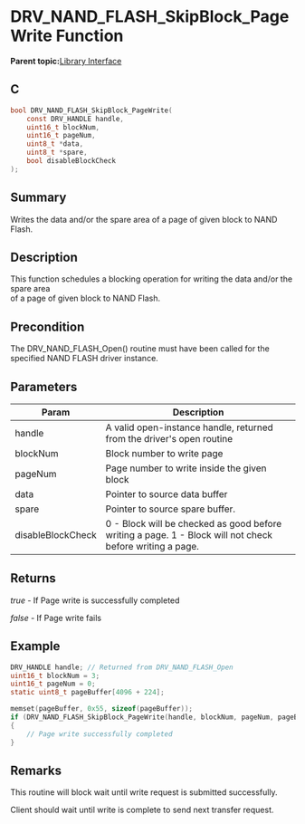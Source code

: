 # DRV\_NAND\_FLASH\_SkipBlock\_PageWrite Function

**Parent topic:**[Library Interface](GUID-B826AB75-F4E4-4A5B-8189-23C99CCF9936.md)

## C

```c
bool DRV_NAND_FLASH_SkipBlock_PageWrite(
    const DRV_HANDLE handle,
    uint16_t blockNum,
    uint16_t pageNum,
    uint8_t *data,
    uint8_t *spare,
    bool disableBlockCheck
);
```

## Summary

Writes the data and/or the spare area of a page of given block to NAND Flash.

## Description

This function schedules a blocking operation for writing the data and/or the spare area<br />of a page of given block to NAND Flash.

## Precondition

The DRV\_NAND\_FLASH\_Open\(\) routine must have been called for the specified NAND FLASH driver instance.

## Parameters

|Param|Description|
|-----|-----------|
|handle|A valid open-instance handle, returned from the driver's open routine|
|blockNum|Block number to write page|
|pageNum|Page number to write inside the given block|
|data|Pointer to source data buffer|
|spare|Pointer to source spare buffer.|
|disableBlockCheck|0 - Block will be checked as good before writing a page. 1 - Block will not check before writing a page.|

## Returns

*true* - If Page write is successfully completed

*false* - If Page write fails

## Example

```c
DRV_HANDLE handle; // Returned from DRV_NAND_FLASH_Open
uint16_t blockNum = 3;
uint16_t pageNum = 0;
static uint8_t pageBuffer[4096 + 224];

memset(pageBuffer, 0x55, sizeof(pageBuffer));
if (DRV_NAND_FLASH_SkipBlock_PageWrite(handle, blockNum, pageNum, pageBuffer, 0, 0))
{
    // Page write successfully completed
}

```

## Remarks

This routine will block wait until write request is submitted successfully.

Client should wait until write is complete to send next transfer request.

